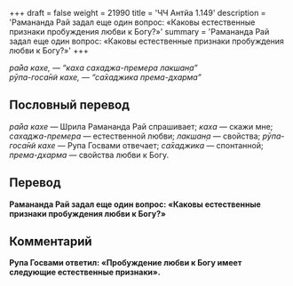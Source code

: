 +++
draft = false
weight = 21990
title = 'ЧЧ Антйа 1.149'
description = 'Рамананда Рай задал еще один вопрос: «Каковы естественные признаки пробуждения любви к Богу?»'
summary = 'Рамананда Рай задал еще один вопрос: «Каковы естественные признаки пробуждения любви к Богу?»'
+++

_ра̄йа кахе, — “каха сахаджа-премера лакшан̣а”  
рӯпа-госа̄н̃и кахе, — “са̄хаджика према-дхарма”_

## Пословный перевод

_ра̄йа_ _кахе_ — Шрила Рамананда Рай спрашивает; _каха_ — скажи мне; _сахаджа_\-_премера_ — естественной любви; _лакшан̣а_ — свойства; _рӯпа_\-_госа̄н̃и_ _кахе_ — Рупа Госвами отвечает; _са̄хаджика_ — спонтанной; _према_\-_дхарма_ — свойства любви к Богу.

## Перевод

**Рамананда Рай задал еще один вопрос: «Каковы естественные признаки пробуждения любви к Богу?»**

## Комментарий

**Рупа Госвами ответил: «Пробуждение любви к Богу имеет следующие естественные признаки».**
